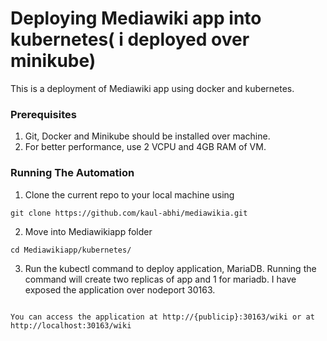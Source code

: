 # Deploying Mediawiki app into kubernetes( i deployed over minikube)
This is a deployment of Mediawiki app using docker and kubernetes. 


### Prerequisites
1. Git, Docker and Minikube should be installed over machine.
2. For better performance, use 2 VCPU and 4GB RAM of VM.


### Running The Automation

1. Clone the current repo to your local machine using 

```
git clone https://github.com/kaul-abhi/mediawikia.git

```
2. Move into Mediawikiapp folder

```
cd Mediawikiapp/kubernetes/

```

3. Run the kubectl command to deploy application, MariaDB. Running the command will create two replicas of app and 1 for mariadb.
   I have exposed the application over nodeport 30163.

```

You can access the application at http://{publicip}:30163/wiki or at http://localhost:30163/wiki
